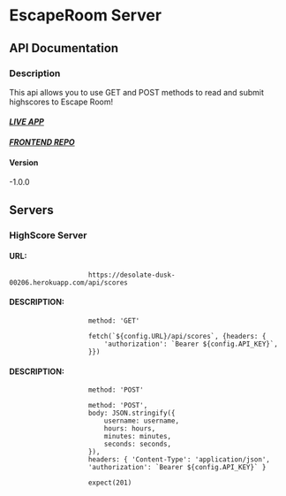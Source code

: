 # EscapeRoom Server

## API Documentation

### Description

This api allows you to use GET and POST methods to read and submit highscores to Escape Room!

#### *[LIVE APP](https://theescaperoom.vercel.app/)*

#### *[FRONTEND REPO](https://github.com/JakelTheDeveloper/EscapeRoom)*

#### Version

-1.0.0

## Servers

### HighScore Server

#### URL: 

```
                    https://desolate-dusk-00206.herokuapp.com/api/scores
```

#### DESCRIPTION:

 

``` 
                    method: 'GET' 
```

```
                    fetch(`${config.URL}/api/scores`, {headers: {
                        'authorization': `Bearer ${config.API_KEY}`,
                    }})
```


#### DESCRIPTION: 



``` 
                    method: 'POST'
```

``` 
                    method: 'POST',
                    body: JSON.stringify({
                        username: username,
                        hours: hours,
                        minutes: minutes,
                        seconds: seconds,
                    }),
                    headers: { 'Content-Type': 'application/json',
                    'authorization': `Bearer ${config.API_KEY}` }

                    expect(201)
```      
```
